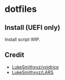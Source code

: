 # dotfiles

## Install (UEFI only)
Install script WIP.

## Credit
- [LukeSmithxyz/voidrice](https://github.com/LukeSmithxyz/voidrice)
- [LukeSmithxyz/LARS](https://github.com/LukeSmithxyz/LARBS)